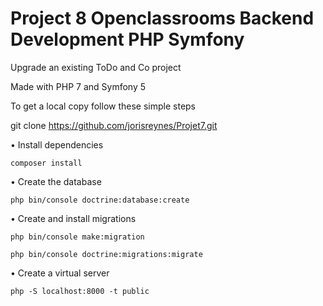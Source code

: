 # Project 8 Openclassrooms Backend Development PHP Symfony

Upgrade an existing ToDo and Co project

Made with PHP 7 and Symfony 5

To get a local copy follow these simple steps

git clone https://github.com/jorisreynes/Projet7.git

• Install dependencies

    composer install
    
• Create the database

    php bin/console doctrine:database:create
    
• Create and install migrations

    php bin/console make:migration 

    php bin/console doctrine:migrations:migrate
    
• Create a virtual server

    php -S localhost:8000 -t public
